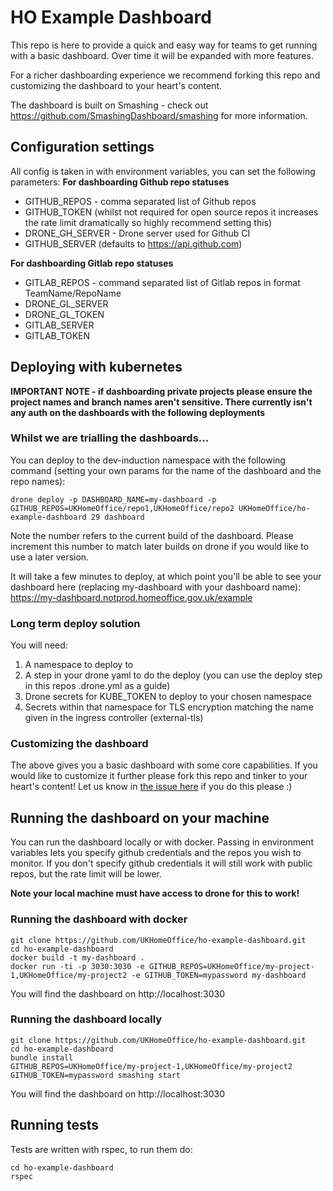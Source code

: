 # HO Example Dashboard
This repo is here to provide a quick and easy way for teams to get running with a basic dashboard.
Over time it will be expanded with more features.

For a richer dashboarding experience we recommend forking this repo and customizing the dashboard to your heart's content.

The dashboard is built on Smashing - check out https://github.com/SmashingDashboard/smashing for more information.

## Configuration settings
All config is taken in with environment variables, you can set the following parameters:
**For dashboarding Github repo statuses**
- GITHUB_REPOS - comma separated list of Github repos
- GITHUB_TOKEN (whilst not required for open source repos it increases the rate limit dramatically so highly recommend setting this)
- DRONE_GH_SERVER - Drone server used for Github CI
- GITHUB_SERVER (defaults to https://api.github.com)

**For dashboarding Gitlab repo statuses**
- GITLAB_REPOS - command separated list of Gitlab repos in format TeamName/RepoName
- DRONE_GL_SERVER
- DRONE_GL_TOKEN
- GITLAB_SERVER
- GITLAB_TOKEN

## Deploying with kubernetes

**IMPORTANT NOTE - if dashboarding private projects please ensure the project names and branch names aren't sensitive.
There currently isn't any auth on the dashboards with the following deployments**

### Whilst we are trialling the dashboards... 
You can deploy to the dev-induction namespace with the following command (setting your own params for the name of the dashboard and the repo names):
```
drone deploy -p DASHBOARD_NAME=my-dashboard -p GITHUB_REPOS=UKHomeOffice/repo1,UKHomeOffice/repo2 UKHomeOffice/ho-example-dashboard 29 dashboard
```
Note the number refers to the current build of the dashboard. Please increment this number to match later builds on drone if you would like to use a later version.

It will take a few minutes to deploy, at which point you'll be able to see your dashboard here (replacing my-dashboard with your dashboard name):
https://my-dashboard.notprod.homeoffice.gov.uk/example


### Long term deploy solution
You will need:

1. A namespace to deploy to
1. A step in your drone yaml to do the deploy (you can use the deploy step in this repos .drone.yml as a guide)
1. Drone secrets for KUBE_TOKEN to deploy to your chosen namespace
1. Secrets within that namespace for TLS encryption matching the name given in the ingress controller (external-tls)

### Customizing the dashboard
The above gives you a basic dashboard with some core capabilities. If you would like to customize it further please fork this repo and tinker to your heart's content!
Let us know in [the issue here](https://github.com/UKHomeOffice/ho-example-dashboard/issues/9) if you do this please :)

## Running the dashboard on your machine
You can run the dashboard locally or with docker. Passing in environment variables lets you specify github credentials 
and the repos you wish to monitor. If you don't specify github credentials it will still work with public repos, 
but the rate limit will be lower.

**Note your local machine must have access to drone for this to work!**

### Running the dashboard with docker
```
git clone https://github.com/UKHomeOffice/ho-example-dashboard.git
cd ho-example-dashboard
docker build -t my-dashboard . 
docker run -ti -p 3030:3030 -e GITHUB_REPOS=UKHomeOffice/my-project-1,UKHomeOffice/my-project2 -e GITHUB_TOKEN=mypassword my-dashboard
```
You will find the dashboard on http://localhost:3030

### Running the dashboard locally
```
git clone https://github.com/UKHomeOffice/ho-example-dashboard.git
cd ho-example-dashboard
bundle install
GITHUB_REPOS=UKHomeOffice/my-project-1,UKHomeOffice/my-project2 GITHUB_TOKEN=mypassword smashing start
```
You will find the dashboard on http://localhost:3030

## Running tests
Tests are written with rspec, to run them do:
```
cd ho-example-dashboard
rspec
```
